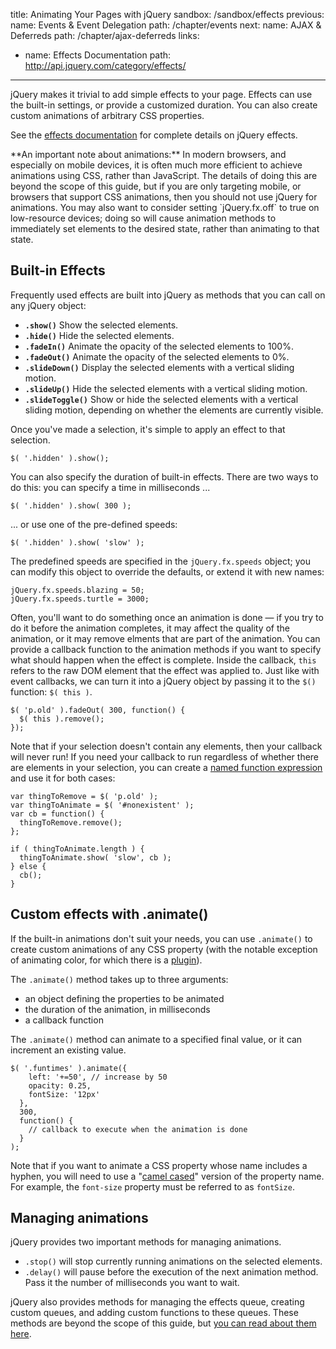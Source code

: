 title: Animating Your Pages with jQuery
sandbox: /sandbox/effects
previous:
  name: Events & Event Delegation
  path: /chapter/events
next:
  name: AJAX & Deferreds
  path: /chapter/ajax-deferreds
links:
  - name: Effects Documentation
    path: http://api.jquery.com/category/effects/
---

jQuery makes it trivial to add simple effects to your page. Effects can use the
built-in settings, or provide a customized duration. You can also create custom
animations of arbitrary CSS properties.

See the [effects documentation](http://api.jquery.com/category/effects/) for
complete details on jQuery effects.

<div class="alert alert-info">**An important note about animations:** In modern
browsers, and especially on mobile devices, it is often much more efficient to
achieve animations using CSS, rather than JavaScript. The details of doing this
are beyond the scope of this guide, but if you are only targeting mobile, or
browsers that support CSS animations, then you should not use jQuery for
animations. You may also want to consider setting `jQuery.fx.off` to true on
low-resource devices; doing so will cause animation methods to immediately set
elements to the desired state, rather than animating to that state.</div>

## Built-in Effects

Frequently used effects are built into jQuery as methods that you can call on
any jQuery object:

- **`.show()`** Show the selected elements.
- **`.hide()`** Hide the selected elements.
- **`.fadeIn()`** Animate the opacity of the selected elements to 100%.
- **`.fadeOut()`** Animate the opacity of the selected elements to 0%.
- **`.slideDown()`** Display the selected elements with a vertical sliding
  motion.
- **`.slideUp()`** Hide the selected elements with a vertical sliding motion.
- **`.slideToggle()`** Show or hide the selected elements with a vertical
  sliding motion, depending on whether the elements are currently visible.

Once you've made a selection, it's simple to apply an effect to that selection.

    $( '.hidden' ).show();

You can also specify the duration of built-in effects. There are two ways to do
this: you can specify a time in milliseconds ...

    $( '.hidden' ).show( 300 );

... or use one of the pre-defined speeds:

    $( '.hidden' ).show( 'slow' );

The predefined speeds are specified in the `jQuery.fx.speeds` object; you can
modify this object to override the defaults, or extend it with new names:

    jQuery.fx.speeds.blazing = 50;
    jQuery.fx.speeds.turtle = 3000;

Often, you'll want to do something once an animation is done — if you try to do
it before the animation completes, it may affect the quality of the animation,
or it may remove elments that are part of the animation. You can provide a
callback function to the animation methods if you want to specify what should
happen when the effect is complete. Inside the callback, `this` refers to the
raw DOM element that the effect was applied to. Just like with event callbacks,
we can turn it into a jQuery object by passing it to the `$()` function:
`$( this )`.

    $( 'p.old' ).fadeOut( 300, function() {
      $( this ).remove();
    });

Note that if your selection doesn't contain any elements, then your callback
will never run! If you need your callback to run regardless of whether there
are elements in your selection, you can create a [named function
expression](http://kangax.github.com/nfe/) and use it for both cases:

    var thingToRemove = $( 'p.old' );
    var thingToAnimate = $( '#nonexistent' );
    var cb = function() {
      thingToRemove.remove();
    };

    if ( thingToAnimate.length ) {
      thingToAnimate.show( 'slow', cb );
    } else {
      cb();
    }

## Custom effects with .animate()

If the built-in animations don't suit your needs, you can use `.animate()` to
create custom animations of any CSS property (with the notable exception of
animating color, for which there is a
[plugin](https://github.com/jquery/jquery-color/)).

The `.animate()` method takes up to three arguments:

- an object defining the properties to be animated
- the duration of the animation, in milliseconds
- a callback function

The `.animate()` method can animate to a specified final value, or it can
increment an existing value.

    $( '.funtimes' ).animate({
        left: '+=50', // increase by 50
        opacity: 0.25,
        fontSize: '12px'
      },
      300,
      function() {
        // callback to execute when the animation is done
      }
    );

Note that if you want to animate a CSS property whose name includes a hyphen,
you will need to use a "[camel cased](http://en.wikipedia.org/wiki/CamelCase)"
version of the property name. For example, the `font-size` property must be
referred to as `fontSize`.

## Managing animations

jQuery provides two important methods for managing animations.

- `.stop()` will stop currently running animations on the selected elements.
- `.delay()` will pause before the execution of the next animation method. Pass
  it the number of milliseconds you want to wait.

jQuery also provides methods for managing the effects queue, creating custom
queues, and adding custom functions to these queues. These methods are beyond
the scope of this guide, but [you can read about them
here](http://api.jquery.com/category/effects/).
